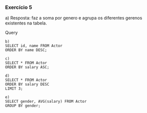 ### Exercício 5
a) Resposta: faz a soma por genero e agrupa os diferentes gerenos existentes na tabela.

Query
```
b)
SELECT id, name FROM Actor 
ORDER BY name DESC;

c)
SELECT * FROM Actor 
ORDER BY salary ASC;

d)
SELECT * FROM Actor 
ORDER BY salary DESC
LIMIT 3;

e)
SELECT gender, AVG(salary) FROM Actor
GROUP BY gender;
```